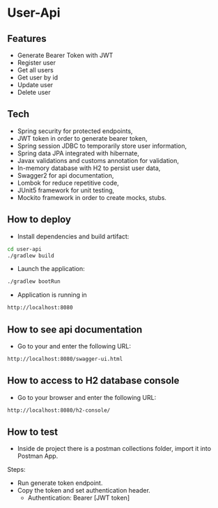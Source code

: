 # User-Api

## Features

 - Generate Bearer Token with JWT
 - Register user
 - Get all users
 - Get user by id
 - Update user
 - Delete user

## Tech

 - Spring security for protected endpoints,
 - JWT token in order to generate bearer token,
 - Spring session JDBC to temporarily store user information,
 - Spring data JPA integrated with hibernate,
 - Javax validations and customs annotation for validation,
 - In-memory database with H2 to persist user data,
 - Swagger2 for api documentation,
 - Lombok for reduce repetitive code,
 - JUnit5 framework for unit testing,
 - Mockito framework in order to create mocks, stubs.
 

## How to deploy

- Install dependencies and build artifact:

```sh
cd user-api
./gradlew build
```

- Launch the application:
```sh
./gradlew bootRun
```

- Application is running in 
```sh
http://localhost:8080
```

## How to see api documentation

- Go to your and enter the following URL:
```sh
http://localhost:8080/swagger-ui.html
```

## How to access to H2 database console

- Go to your browser and enter the following URL:
```sh
http://localhost:8080/h2-console/
```


## How to test

- Inside de project there is a postman collections folder, 
  import it into Postman App.
  
Steps:
 - Run generate token endpoint.
 - Copy the token and set authentication header.
    * Authentication: Bearer [JWT token] 
